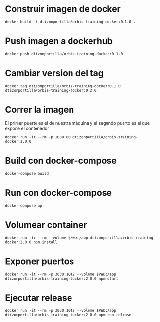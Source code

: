 # Construir imagen de docker
```
docker build -t dtizonportilla/orbis-training-docker:0.1.0 .
```
# Push imagen a dockerhub
```
docker push dtizonportilla/orbis-training-docker:0.1.0
```
# Cambiar version del tag
```
docker tag dtizonportilla/orbis-training-docker:0.1.0 dtizonportilla/orbis-training-docker:0.2.0
```
# Correr la imagen

El primer puerto es el de nuestra máquina y el segundo puerto es el que expone el contenedor

```
docker run -it --rm -p 1080:80 dtizonportilla/orbis-training-docker:1.0.0
```

# Build con docker-compose
```
docker-compose build
```

# Run con docker-compose
```
docker-compose up
```

# Volumear container
```
docker run -it --rm --volume $PWD:/app dtizonportilla/orbis-training-docker:2.0.0 npm install
```

# Exponer puertos
```
docker run -it --rm -p 3030:1042 --volume $PWD:/app dtizonportilla/orbis-training-docker:2.0.0 npm start
```

# Ejecutar release
```
docker run -it --rm -p 3030:1042 --volume $PWD:/app dtizonportilla/orbis-training-docker:2.0.0 npm run release
```
